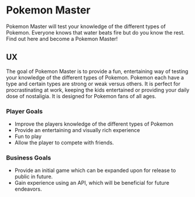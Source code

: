 # Pokemon Master

Pokemon Master will test your knowledge of the different types of Pokemon. Everyone knows that water beats fire but do you know the rest. Find out here and become a Pokemon Master!

## UX

The goal of Pokemon Master is to provide a fun, entertaining way of testing your knowledge of the different types of Pokemon. Pokemon each have a type and certain types are strong or weak versus others. It is
perfect for procrastinating at work, keeping the kids entertained or providing your daily dose of nostaligia. It is designed for Pokemon fans of all ages. 

### Player Goals

* Improve the players knowledge of the different types of Pokemon
* Provide an entertaining and visually rich experience
* Fun to play
* Allow the player to compete with friends.

### Business Goals

* Provide an initial game which can be expanded upon for release to public in future.
* Gain experience using an API, which will be beneficial for future endeavors.